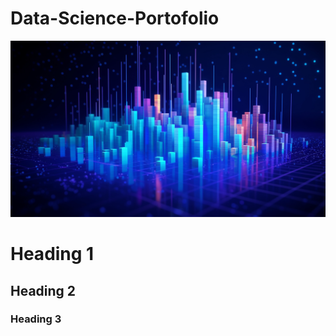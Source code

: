 # Data-Science-Portofolio

![histogram](images/data.webp)

# Heading 1

## Heading 2

### Heading 3
